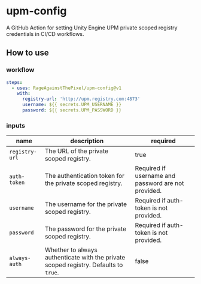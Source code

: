 # upm-config

A GitHub Action for setting Unity Engine UPM private scoped registry credentials in CI/CD workflows.

## How to use

### workflow

```yaml
steps:
  - uses: RageAgainstThePixel/upm-config@v1
    with:
      registry-url: 'http://upm.registry.com:4873'
      username: ${{ secrets.UPM_USERNAME }}
      password: ${{ secrets.UPM_PASSWORD }}
```

### inputs

| name | description | required |
| ---- | ----------- | -------- |
| `registry-url` | The URL of the private scoped registry. | true |
| `auth-token` | The authentication token for the private scoped registry. | Required if username and password are not provided. |
| `username` | The username for the private scoped registry. | Required if auth-token is not provided. |
| `password` | The password for the private scoped registry. | Required if auth-token is not provided. |
| `always-auth` | Whether to always authenticate with the private scoped registry. Defaults to `true`. | false |
